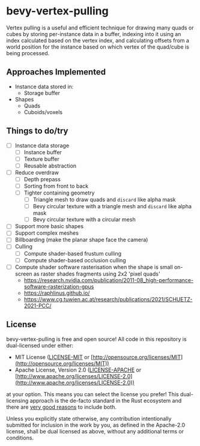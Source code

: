 # bevy-vertex-pulling

Vertex pulling is a useful and efficient technique for drawing many quads or cubes by storing per-instance data in a buffer, indexing into it using an index calculated based on the vertex index, and calculating offsets from a world position for the instance based on which vertex of the quad/cube is being processed.

## Approaches Implemented

- Instance data stored in:
  - Storage buffer
- Shapes
  - Quads
  - Cuboids/voxels

## Things to do/try

- [ ] Instance data storage
  - [ ] Instance buffer
  - [ ] Texture buffer
  - [ ] Reusable abstraction
- [ ] Reduce overdraw
  - [ ] Depth prepass
  - [ ] Sorting from front to back
  - [ ] Tighter containing geometry
    - [ ] Triangle mesh to draw quads and `discard` like alpha mask
    - [ ] Bevy circular texture with a triangle mesh and `discard` like alpha mask
    - [ ] Bevy circular texture with a circular mesh
- [ ] Support more basic shapes
- [ ] Support complex meshes
- [ ] Billboarding (make the planar shape face the camera)
- [ ] Culling
  - [ ] Compute shader-based frustum culling
  - [ ] Compute shader-based occlusion culling
- [ ] Compute shader software rasterisation when the shape is small on-screen as raster shades fragments using 2x2 'pixel quads'
  - https://research.nvidia.com/publication/2011-08_high-performance-software-rasterization-gpus
  - https://raphlinus.github.io/
  - https://www.cg.tuwien.ac.at/research/publications/2021/SCHUETZ-2021-PCC/

## License

bevy-vertex-pulling is free and open source! All code in this repository is dual-licensed under either:

* MIT License ([LICENSE-MIT](docs/LICENSE-MIT) or [http://opensource.org/licenses/MIT](http://opensource.org/licenses/MIT))
* Apache License, Version 2.0 ([LICENSE-APACHE](docs/LICENSE-APACHE) or [http://www.apache.org/licenses/LICENSE-2.0](http://www.apache.org/licenses/LICENSE-2.0))

at your option. This means you can select the license you prefer! This dual-licensing approach is the de-facto standard in the Rust ecosystem and there are [very good reasons](https://github.com/bevyengine/bevy/issues/2373) to include both.

Unless you explicitly state otherwise, any contribution intentionally submitted for inclusion in the work by you, as defined in the Apache-2.0 license, shall be dual licensed as above, without any additional terms or conditions.
